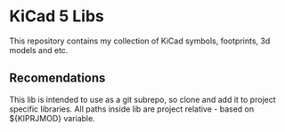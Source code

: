 # KiCad 5 Libs

This repository contains my collection of KiCad symbols, footprints, 3d models and etc.

## Recomendations

This lib is intended to use as a git subrepo, so clone and add it to project specific libraries. All paths inside lib are project relative - based on ${KIPRJMOD} variable.
